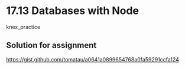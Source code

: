 # 17.13 Databases with Node

knex_practice

## Solution for assignment
<https://gist.github.com/tomatau/a0641a0899654768a0fa59291ccfa124>


